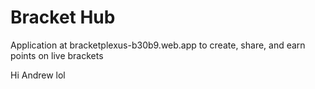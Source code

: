 # Bracket Hub

Application at bracketplexus-b30b9.web.app to create, share, and earn points on live brackets

Hi Andrew lol
